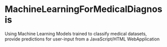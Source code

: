 # MachineLearningForMedicalDiagnosis
Using Machine Learning Models trained to classify medical datasets, provide predictions for user-input from a JavaScript/HTML WebApplication
